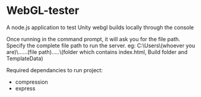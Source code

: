 # WebGL-tester
A node.js application to test Unity webgl builds locally through the console

Once running in the command prompt, it will ask you for the file path. Specify the complete file path to run the server.
eg: C:\Users\\(whoever you are)\\......(file path).....\\(folder which contains index.html, Build folder and TemplateData)

Required dependancies to run project:
 - compression
 - express
